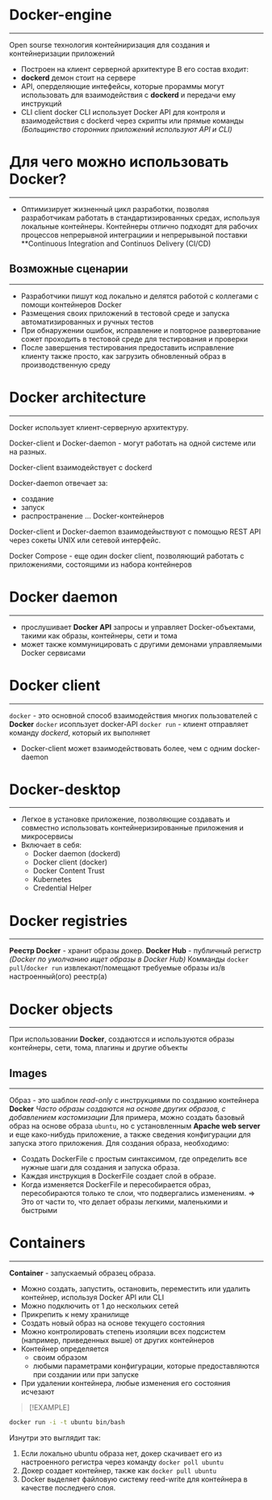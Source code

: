 # Docker-engine
---
Open sourse технология контейниризация для создания и контейнеризации приложений
- Построен на клиент серверной архитектуре
В его состав входит:
- **dockerd**  демон стоит на сервере
- API, оперделяющие интефейсы, которые прораммы могут использовать для взаимодействия с **dockerd** и передачи ему инструкций
- CLI client docker
  CLI использует Docker API для контроля и взаимодействия c dockerd через скрипты  или прямые команды
  *(Больщинство сторонних приложений используют API и CLI)*

# Для чего можно использовать Docker?
---
- Оптимизирует жизненный цикл разработки, позволяя разработчикам работать в стандартизированных средах, используя локальные контейнеры.
Контейнеры отлично подходят для рабочих процессов непрерывной интеграциии и непрерывыной поставки **Continuous Integration and Continuos Delivery (CI/CD)

## Возможные сценарии
---
- Разработчики пишут код локально и делятся работой с коллегами с помощи контейнеров Docker
- Размещения своих приложений в тестовой среде и запуска автоматизированных и ручных тестов
- При обнаружении ошибок, исправление и повторное развертование сожет проходить в тестовой среде для тестирования и проверки
- После завершения тестирования предоставить исправление клиенту также просто, как загрузить обновленный образ в производственную среду


# Docker architecture
---
Docker использует клиент-серверную архитектуру.

Docker-client и Docker-daemon - могут работать на одной системе или на разных.

Docker-client взаимодействует с dockerd

Docker-daemon отвечает за:
- создание
- запуск
- распространение
... Docker-контейнеров

Docker-client и Docker-daemon взаимодейыствуют с помощью REST API через сокеты UNIX или сетевой интерфейс.

Docker Compose - еще один docker client, позволяющий работать с приложениями, состоящими из набора контейнеров

# Docker daemon
---
- прослушивает **Docker API** запросы и управляет Docker-объектами, такими как образы, контейнеры, сети и тома
- может также коммуницировать с другими демонами управляемыми Docker сервисами 

# Docker client
---
`docker` - это основной способ взаимодействия многих пользователей c **Docker**
`docker` исопльзует docker-API
`docker run` - клиент отправляет команду *dockerd*, который их выполняет
- Docker-client может взаимодействовать более, чем с одним docker-daemon

# Docker-desktop
---
- Легкое в установке приложение, позволяющие создавать и совместно использовать контейнеризированные приложения и микросервисы
- Включает в себя:
    - Docker daemon (dockerd)
    - Docker client (docker)
    - Docker Content Trust
    - Kubernetes
    - Credential Helper

# Docker registries
---
**Реестр Docker** - хранит образы докер.
**Docker Hub** - публичный регистр  *(Docker по умолчанию ищет образы в Docker Hub)*
Комманды `docker pull`/`docker run` извлекают/помещают требуемые образы из/в настроенный(ого) реестр(а)

# Docker objects
---
При использовании **Docker**, создаютсся и используются образы контейнеры, сети, тома, плагины и другие объекты

## Images
---
Образ - это шаблон *read-only* с инструкциями по созданию контейнера **Docker**
*Часто образы создаются на основе других образов, с добавлением кастомизации*
Для примера, можно создать базовый образ на основе образа `ubuntu`, но с установленным **Apache web server** и еще како-нибудь приложение, а также сведения конфигурации для запуска этого приложения.
Для создания образа, необходимо: 
- Создать DockerFile с простым синтаксимом, где определить все нужные шаги для создания и запуска образа.
- Каждая инструкция в DockerFile создает слой в образе.
- Когда изменяется DockerFile и пересобирается образ, пересобираются только те слои, что подвергались изменениям.
=> Это от части то, что делает образы легкими, маленькими и быстрыми

# Containers
---
**Container** - запускаемый образец образа.
- Можно создать, запустить, остановить, переместить или удалить контейнер, используя Docker API или CLI
- Можно подключить от 1 до нескольких сетей
- Прикрепить к нему хранилище
- Создать новый образ на основе текущего состояния
- Можно контролировать степень изоляции всех подсистем (например, приведенных выше) от других контейнеров
- Контейнер определяется 
    - своим образом
    - любыми параметрами конфигурации, которые предоставляются при создании или при запуске
- При удалении контейнера, любые изменения его состояния исчезают

>[!EXAMPLE]
```bash
docker run -i -t ubuntu bin/bash
```
Изнутри это выглядит так:
1. Если локально ubuntu образа нет, докер скачивает его из настроенного регистра через команду `docker poll ubuntu`
2. Докер создает контейнер, также как `docker pull ubuntu`
3. Docker выделяет файловую систему reed-write для контейнера в качестве последнего слоя.
